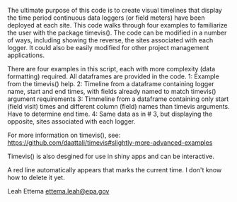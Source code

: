 The ultimate purpose of this code is to create visual timelines that display the time period continuous data loggers (or field meters) have been deployed at each site. This code walks through four examples to familiarize the user with the package timevis(). The code can be modified in a number of ways, including showing the reverse, the sites associated with each logger. It could also be easily modified for other project management applications.

There are four examples in this script, each with more complexity (data formatting) required.  All dataframes are provided in the code.
1: Example from the timevis() help.
2: Timeline from a dataframe containing logger name, start and end times, with fields already named to match timevis() argument requirements
3: Timmeline from a dataframe containing only start (field visit) times and different column (field) names than timevis arguments.  Have to determine end time.
4: Same data as in # 3, but displaying the opposite, sites associated with each logger.

For more information on timevis(), see:
https://github.com/daattali/timevis#slightly-more-advanced-examples

Timevis() is also desgined for use in shiny apps and can be interactive.

A red line automatically appears that marks the current time.  I don't know how to delete it yet.

Leah Ettema
ettema.leah@epa.gov
